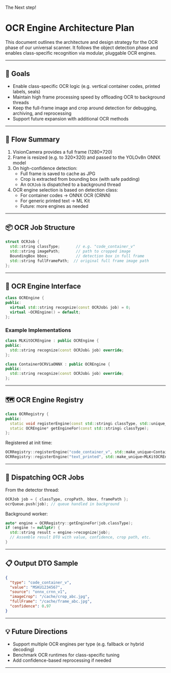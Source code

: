 The Next step!

# OCR Engine Architecture Plan

This document outlines the architecture and design strategy for the OCR phase of our universal scanner. It follows the object detection phase and enables class-specific recognition via modular, pluggable OCR engines.

---

## 🧠 Goals

- Enable class-specific OCR logic (e.g. vertical container codes, printed labels, seals)
- Maintain high frame processing speed by offloading OCR to background threads
- Keep the full-frame image and crop around detection for debugging, archiving, and reprocessing
- Support future expansion with additional OCR methods

---

## 🎯 Flow Summary

1. VisionCamera provides a full frame (1280×720)
2. Frame is resized (e.g. to 320×320) and passed to the YOLOv8n ONNX model
3. On high-confidence detection:
   - Full frame is saved to cache as JPG
   - Crop is extracted from bounding box (with safe padding)
   - An `OCRJob` is dispatched to a background thread
4. OCR engine selection is based on detection class:
   - For container codes → ONNX OCR (CRNN)
   - For generic printed text → ML Kit
   - Future: more engines as needed

---

## 📦 OCR Job Structure

```cpp
struct OCRJob {
  std::string classType;       // e.g. "code_container_v"
  std::string imagePath;       // path to cropped image
  BoundingBox bbox;            // detection box in full frame
  std::string fullFramePath;  // original full frame image path
};
```

---

## 🧩 OCR Engine Interface

```cpp
class OCREngine {
public:
  virtual std::string recognize(const OCRJob& job) = 0;
  virtual ~OCREngine() = default;
};
```

### Example Implementations
```cpp
class MLKitOCREngine : public OCREngine {
public:
  std::string recognize(const OCRJob& job) override;
};

class ContainerOCRViaONNX : public OCREngine {
public:
  std::string recognize(const OCRJob& job) override;
};
```

---

## 🗺️ OCR Engine Registry

```cpp
class OCRRegistry {
public:
  static void registerEngine(const std::string& classType, std::unique_ptr<OCREngine> engine);
  static OCREngine* getEngineFor(const std::string& classType);
};
```

Registered at init time:
```cpp
OCRRegistry::registerEngine("code_container_v", std::make_unique<ContainerOCRViaONNX>());
OCRRegistry::registerEngine("text_printed", std::make_unique<MLKitOCREngine>());
```

---

## 🚀 Dispatching OCR Jobs

From the detector thread:
```cpp
OCRJob job = { classType, cropPath, bbox, framePath };
ocrQueue.push(job); // queue handled in background
```

Background worker:
```cpp
auto* engine = OCRRegistry::getEngineFor(job.classType);
if (engine != nullptr) {
  std::string result = engine->recognize(job);
  // Assemble result DTO with value, confidence, crop path, etc.
}
```

---

## 📋 Output DTO Sample
```json
{
  "type": "code_container_v",
  "value": "MSKU1234567",
  "source": "onnx_crnn_v1",
  "imageCrop": "/cache/crop_abc.jpg",
  "fullFrame": "/cache/frame_abc.jpg",
  "confidence": 0.97
}
```

---

## 💡 Future Directions
- Support multiple OCR engines per type (e.g. fallback or hybrid decoding)
- Benchmark OCR runtimes for class-specific tuning
- Add confidence-based reprocessing if needed

---